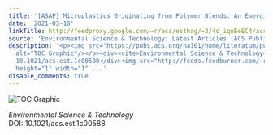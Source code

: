 ```yaml
---
title: '[ASAP] Microplastics Originating from Polymer Blends: An Emerging Threat?'
date: '2021-03-18'
linkTitle: http://feedproxy.google.com/~r/acs/esthag/~3/4o_iqnEeEC4/acs.est.1c00588
source: 'Environmental Science & Technology: Latest Articles (ACS Publications)'
description: '<p><img src="https://pubs.acs.org/na101/home/literatum/publisher/achs/journals/content/esthag/0/esthag.ahead-of-print/acs.est.1c00588/20210318/images/medium/es1c00588_0002.gif"
  alt="TOC Graphic"/></p><div><cite>Environmental Science & Technology</cite></div><div>DOI:
  10.1021/acs.est.1c00588</div><img src="http://feeds.feedburner.com/~r/acs/esthag/~4/4o_iqnEeEC4"
  height="1" width="1" ...'
disable_comments: true
---
```

<p><img src="https://pubs.acs.org/na101/home/literatum/publisher/achs/journals/content/esthag/0/esthag.ahead-of-print/acs.est.1c00588/20210318/images/medium/es1c00588_0002.gif" alt="TOC Graphic"/></p><div><cite>Environmental Science & Technology</cite></div><div>DOI: 10.1021/acs.est.1c00588</div><img src="http://feeds.feedburner.com/~r/acs/esthag/~4/4o_iqnEeEC4" height="1" width="1" ...